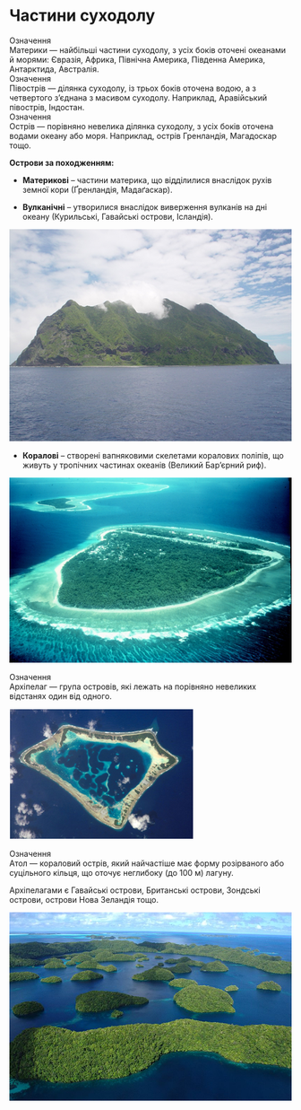 Частини суходолу
================
<div class="eoz-wrap">
<span class="eoz">Означення</span>
<div class="eoz-text">
Материки — найбiльшi частини суходолу, з усiх бокiв оточенi океанами й морями: Євразiя, Африка, Пiвнiчна Америка, Пiвденна Америка, Антарктида,
Австралiя.
</div>
</div>

<div class="eoz-wrap">
<span class="eoz">Означення</span>
<div class="eoz-text">
Пiвострiв — дiлянка суходолу, iз трьох бокiв оточена водою, а з четвертого
з’єднана з масивом суходолу. Наприклад, Аравiйський пiвострiв, Iндостан.
</div>
</div>

<div class="eoz-wrap">
<span class="eoz">Означення</span>
<div class="eoz-text">
Острiв — порiвняно невелика дiлянка суходолу, з усiх бокiв оточена водами
океану або моря. Наприклад, острiв Гренландiя, Магадоскар тощо.
</div>
</div>

**Острови за походженням:**

-   **Материкові** – частини материка, що відділилися внаслідок рухів
    земної кори (Ґренландія, Мадаґаскар).

-   **Вулканічні** – утворилися внаслідок виверження вулканів на дні
    океану (Курильські, Гавайські острови, Ісландія).

![image](3-3.jpg)

-   **Коралові** – створені вапняковими скелетами коралових поліпів, що
    живуть у тропічних частинах океанів (Великий Бар’єрний риф).

![image](3-4.jpg)

<div class="eoz-wrap">
<span class="eoz">Означення</span>
<div class="eoz-text">
Архiпелаг — група островiв, якi лежать на порiвняно невеликих вiдстанях один вiд одного.
</div>
</div>

![image](3-5.png)

<div class="eoz-wrap">
<span class="eoz">Означення</span>
<div class="eoz-text">
Атол — кораловий острiв, який найчастiше має форму розiрваного або суцiльного кiльця, що оточує неглибоку (до 100 м) лагуну.
</div>
</div>

Архіпелагами є Гавайські острови, Британські острови, Зондські острови,
острови Нова Зеландія тощо.

![image](archipelago.jpg)
